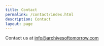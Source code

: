 ```yaml
---
title: Contact
permalink: /contact/index.html
description: Contact
layout: page
---
```


Contact us at info@archivesoftomorrow.com
